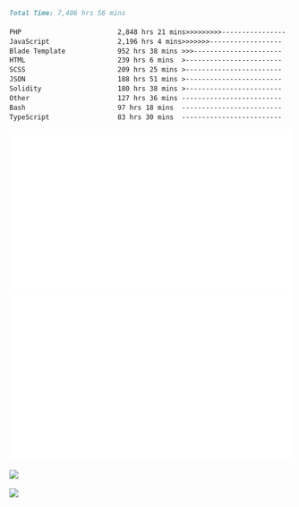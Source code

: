 <!--START_SECTION:waka-->

```markdown
Total Time: 7,406 hrs 56 mins

PHP                        2,848 hrs 21 mins>>>>>>>>>----------------   37.80 %
JavaScript                 2,196 hrs 4 mins>>>>>>>------------------   29.15 %
Blade Template             952 hrs 38 mins >>>----------------------   12.64 %
HTML                       239 hrs 6 mins  >------------------------   03.17 %
SCSS                       209 hrs 25 mins >------------------------   02.78 %
JSON                       188 hrs 51 mins >------------------------   02.51 %
Solidity                   180 hrs 38 mins >------------------------   02.40 %
Other                      127 hrs 36 mins -------------------------   01.69 %
Bash                       97 hrs 18 mins  -------------------------   01.29 %
TypeScript                 83 hrs 30 mins  -------------------------   01.11 %
```

<!--END_SECTION:waka-->

![](https://raw.githubusercontent.com/DrMaxis/github-stats-transparent/output/generated/overview.svg)
![](https://raw.githubusercontent.com/DrMaxis/github-stats-transparent/output/generated/languages.svg)

![](https://git-readme-stats-drmaxis-projects.vercel.app/api?username=drmaxis&show_icons=true&theme=outrun&count_private=true&show=reviews,discussions_started,discussions_answered,prs_merged,prs_merged_percentage&custom_title=2024%20Github%20Rank)
 
<a href="https://count.getloli.com/"><img src="https://count.getloli.com/get/@:maxis-the-alchemist?theme=rule34"></a>
<!-- https://count.getloli.com/get/@alchemist?theme=rule34 -->
<br>
